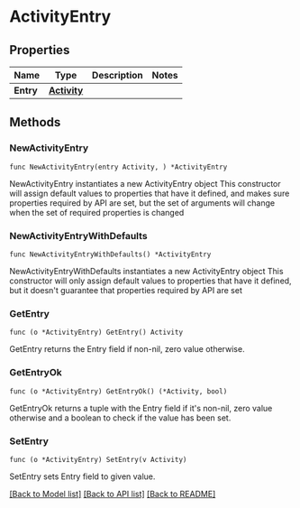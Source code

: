 # ActivityEntry

## Properties

Name | Type | Description | Notes
------------ | ------------- | ------------- | -------------
**Entry** | [**Activity**](Activity.md) |  | 

## Methods

### NewActivityEntry

`func NewActivityEntry(entry Activity, ) *ActivityEntry`

NewActivityEntry instantiates a new ActivityEntry object
This constructor will assign default values to properties that have it defined,
and makes sure properties required by API are set, but the set of arguments
will change when the set of required properties is changed

### NewActivityEntryWithDefaults

`func NewActivityEntryWithDefaults() *ActivityEntry`

NewActivityEntryWithDefaults instantiates a new ActivityEntry object
This constructor will only assign default values to properties that have it defined,
but it doesn't guarantee that properties required by API are set

### GetEntry

`func (o *ActivityEntry) GetEntry() Activity`

GetEntry returns the Entry field if non-nil, zero value otherwise.

### GetEntryOk

`func (o *ActivityEntry) GetEntryOk() (*Activity, bool)`

GetEntryOk returns a tuple with the Entry field if it's non-nil, zero value otherwise
and a boolean to check if the value has been set.

### SetEntry

`func (o *ActivityEntry) SetEntry(v Activity)`

SetEntry sets Entry field to given value.



[[Back to Model list]](../README.md#documentation-for-models) [[Back to API list]](../README.md#documentation-for-api-endpoints) [[Back to README]](../README.md)



